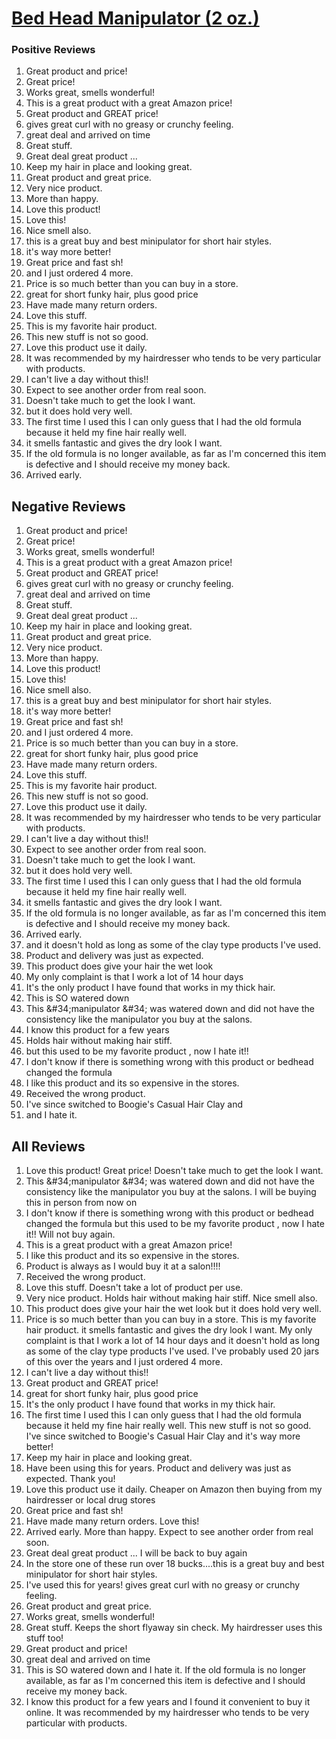 # [Bed Head Manipulator (2 oz.)](https://products.checkmycream.com/products/Bed-Head-Manipulator-(2-oz.).html)

### Positive Reviews

<ol>
      <li>Great product and price!</li>
      <li>Great price!  </li>
      <li>Works great, smells wonderful!</li>
      <li>This is a great product with a great Amazon price!</li>
      <li>Great product and GREAT price!</li>
      <li>gives great curl with no greasy or crunchy feeling.</li>
      <li>great deal and arrived on time</li>
      <li>Great stuff.</li>
      <li>Great deal great product ...</li>
      <li>Keep my hair in place and looking great.</li>
      <li>Great product and great price.</li>
      <li>Very nice product.</li>
      <li>More than happy.</li>
      <li>Love this product!  </li>
      <li>Love this!</li>
      <li>Nice smell also.</li>
      <li>this is a great buy and best minipulator for short hair styles.</li>
      <li>it&#x27;s way more better!</li>
      <li>Great price and fast sh!</li>
      <li>and I just ordered 4 more.</li>
      <li>Price is so much better than you can buy in a store.</li>
      <li>great for short funky hair, plus good price</li>
      <li>Have made many return orders.  </li>
      <li>Love this stuff.  </li>
      <li>This is my favorite hair product.</li>
      <li>This new stuff is not so good.</li>
      <li>Love this product use it daily.</li>
      <li>It was recommended by my hairdresser who tends to be very particular with products.</li>
      <li>I can&#x27;t live a day without this!!</li>
      <li>Expect to see another order from real soon.</li>
      <li>Doesn&#x27;t take much to get the look I want.</li>
      <li>but it does hold very well.</li>
      <li>The first time I used this I can only guess that I had the old formula because it held my fine hair really well.</li>
      <li>it smells fantastic and gives the dry look I want.</li>
      <li>If the old formula is no longer available, as far as I&#x27;m concerned this item is defective and I should receive my money back.</li>
      <li>Arrived early.</li>
</ol>


<h2>Negative Reviews</h2>
<ol>
<li> Great product and price!</li>
<li> Great price!  </li>
<li> Works great, smells wonderful!</li>
<li> This is a great product with a great Amazon price!</li>
<li> Great product and GREAT price!</li>
<li> gives great curl with no greasy or crunchy feeling.</li>
<li> great deal and arrived on time</li>
<li> Great stuff.</li>
<li> Great deal great product ...</li>
<li> Keep my hair in place and looking great.</li>
<li> Great product and great price.</li>
<li> Very nice product.</li>
<li> More than happy.</li>
<li> Love this product!  </li>
<li> Love this!</li>
<li> Nice smell also.</li>
<li> this is a great buy and best minipulator for short hair styles.</li>
<li> it&#x27;s way more better!</li>
<li> Great price and fast sh!</li>
<li> and I just ordered 4 more.</li>
<li> Price is so much better than you can buy in a store.</li>
<li> great for short funky hair, plus good price</li>
<li> Have made many return orders.  </li>
<li> Love this stuff.  </li>
<li> This is my favorite hair product.</li>
<li> This new stuff is not so good.</li>
<li> Love this product use it daily.</li>
<li> It was recommended by my hairdresser who tends to be very particular with products.</li>
<li> I can&#x27;t live a day without this!!</li>
<li> Expect to see another order from real soon.</li>
<li> Doesn&#x27;t take much to get the look I want.</li>
<li> but it does hold very well.</li>
<li> The first time I used this I can only guess that I had the old formula because it held my fine hair really well.</li>
<li> it smells fantastic and gives the dry look I want.</li>
<li> If the old formula is no longer available, as far as I&#x27;m concerned this item is defective and I should receive my money back.</li>
<li> Arrived early.</li>
<li> and it doesn&#x27;t hold as long as some of the clay type products I&#x27;ve used.</li>
<li> Product and delivery was just as expected.  </li>
<li> This product does give your hair the wet look</li>
<li> My only complaint is that I work a lot of 14 hour days</li>
<li> It&#x27;s the only product I have found that works in my thick hair.</li>
<li> This is SO watered down</li>
<li> This &amp;#34;manipulator &amp;#34; was watered down and did not have the consistency like the manipulator you buy at the salons.</li>
<li> I know this product for a few years</li>
<li> Holds hair without making hair stiff.</li>
<li> but this used to be my favorite product , now I hate it!!</li>
<li> I don&#x27;t know if there is something wrong with this product or bedhead changed the formula</li>
<li> I like this product and its so expensive in the stores.</li>
<li> Received the wrong product.</li>
<li> I&#x27;ve since switched to Boogie&#x27;s Casual Hair Clay and</li>
<li> and I hate it.  </li>
</ol>

<h2>All Reviews</h2>

<ol>
    <li> Love this product!  Great price!  Doesn&#x27;t take much to get the look I want.</li>
    <li> This &amp;#34;manipulator &amp;#34; was watered down and did not have the consistency like the manipulator you buy at the salons. I will be buying this in person from now on</li>
    <li> I don&#x27;t know if there is something wrong with this product or bedhead changed the formula but this used to be my favorite product , now I hate it!! Will not buy again.</li>
    <li> This is a great product with a great Amazon price!</li>
    <li> I like this product and its so expensive in the stores.</li>
    <li> Product is always as I would buy it at a salon!!!!</li>
    <li> Received the wrong product.</li>
    <li> Love this stuff.  Doesn&#x27;t take a lot of product per use.</li>
    <li> Very nice product. Holds hair without making hair stiff. Nice smell also.</li>
    <li> This product does give your hair the wet look but it does hold very well.</li>
    <li> Price is so much better than you can buy in a store. This is my favorite hair product. it smells fantastic and gives the dry look I want. My only complaint is that I work a lot of 14 hour days and it doesn&#x27;t hold as long as some of the clay type products I&#x27;ve used. I&#x27;ve probably used 20 jars of this over the years and I just ordered 4 more.</li>
    <li> I can&#x27;t live a day without this!!</li>
    <li> Great product and GREAT price!</li>
    <li> great for short funky hair, plus good price</li>
    <li> It&#x27;s the only product I have found that works in my thick hair.</li>
    <li> The first time I used this I can only guess that I had the old formula because it held my fine hair really well. This new stuff is not so good. I&#x27;ve since switched to Boogie&#x27;s Casual Hair Clay and it&#x27;s way more better!</li>
    <li> Keep my hair in place and looking great.</li>
    <li> Have been using this for years.  Product and delivery was just as expected.  Thank you!</li>
    <li> Love this product use it daily. Cheaper on Amazon then buying from my hairdresser or local drug stores</li>
    <li> Great price and fast sh!</li>
    <li> Have made many return orders.  Love this!</li>
    <li> Arrived early. More than happy. Expect to see another order from real soon.</li>
    <li> Great deal great product ... I will be back to buy again</li>
    <li> In the store one of these run over 18 bucks....this is a great buy and best minipulator for short hair styles.</li>
    <li> I&#x27;ve used this for years! gives great curl with no greasy or crunchy feeling.</li>
    <li> Great product and great price.</li>
    <li> Works great, smells wonderful!</li>
    <li> Great stuff. Keeps the short flyaway sin check. My hairdresser uses this stuff too!</li>
    <li> Great product and price!</li>
    <li> great deal and arrived on time</li>
    <li> This is SO watered down and I hate it.  If the old formula is no longer available, as far as I&#x27;m concerned this item is defective and I should receive my money back.</li>
    <li> I know this product for a few years and I found it convenient to buy it online. It was recommended by my hairdresser who tends to be very particular with products.</li>
</ol>




